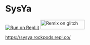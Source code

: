 # SysYa
[![Run on Repl.it](https://repl.it/badge/github/titaniumnetwork-dev/alloyproxy)](https://repl.it/github/Rockpods/SysYa)
<a href="https://glitch.com/edit/#!/import/github/vibedivide/powermouse" title="Remix on glitch"><img alt="Remix on glitch" src="https://sys32.dev/assets/src/media/glitch.svg" width="140" height="30"><img></a>

https://sysya.rockpods.repl.co/
